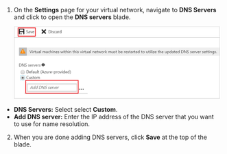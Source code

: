 1. On the **Settings** page for your virtual network, navigate to **DNS Servers** and click to open the **DNS servers** blade.

    ![Add DNS server](./media/vpn-gateway-add-dns-rm-portal/add_dns_server.png "Add DNS Server")

  - **DNS Servers:** Select select **Custom**.
  - **Add DNS server:** Enter the IP address of the DNS server that you want to use for name resolution.

2. When you are done adding DNS servers, click **Save** at the top of the blade.
